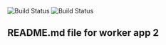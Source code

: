 ![Build Status](http://jenkins.mhalton.tk:8080/buildStatus/icon?style=plastic&subject=Worker_Build&job=instavote%2Fworker-build)
![Build Status](http://jenkins.mhalton.tk:8080/buildStatus/icon?style=plastic&subject=Worker_Test&job=instavote%2Fworker-test)

## README.md file for worker app 2
